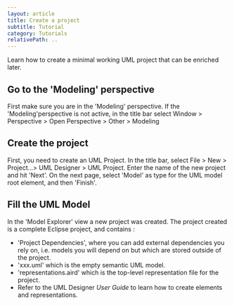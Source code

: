 ```yaml
---
layout: article
title: Create a project
subtitle: Tutorial
category: Tutorials
relativePath: ..
---
```


Learn how to create a minimal working UML project that can be enriched later.

Go to the 'Modeling' perspective
--------------------------------

First make sure you are in the 'Modeling' perspective.
If the 'Modeling'perspective is not active, in the title bar select Window &gt; Perspective &gt; Open Perspective &gt; Other &gt; Modeling

Create the project
------------------

First, you need to create an UML Project.
In the title bar, select File &gt; New &gt; Project...&gt; UML Designer &gt; UML Project.
Enter the name of the new project and hit 'Next'.
On the next page, select 'Model' as type for the UML model root element, and then 'Finish'.

Fill the UML Model
------------------

In the 'Model Explorer' view a new project was created. The project created is a complete Eclipse project, and contains :

-   'Project Dependencies', where you can add external dependencies you rely on, i.e. models you will depend on but which are stored outside of the project.
-   'xxx.uml' which is the empty semantic UML model.
-   'representations.aird' which is the top-level representation file for the project.
-   Refer to the UML Designer *User Guide* to learn how to create elements and representations.
